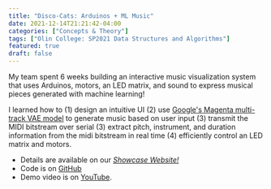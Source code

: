 ```yaml
---
title: "Disco-Cats: Arduinos + ML Music"
date: 2021-12-14T21:21:42-04:00
categories: ["Concepts & Theory"]
tags: ["Olin College: SP2021 Data Structures and Algorithms"]
featured: true
draft: false
---
```


My team spent 6 weeks building an interactive music visualization system that uses Arduinos, motors, an LED matrix, and sound to express musical pieces generated with machine learning!

I learned how to (1) design an intuitive UI (2) use [Google's Magenta multi-track VAE model](https://magenta.tensorflow.org/multitrack) to generate music based on user input (3) transmit the MIDI bitstream over serial (3) extract pitch, instrument, and duration information from the midi bitstream in real time (4) efficiently control an LED matrix and motors.

* Details are available on our [*Showcase Website!*](https://olincollege.github.io/pie-2021-03/Disco-Cats/)
* Code is on [GitHub](https://github.com/GatiAher/disco_cats)
* Demo video is on [YouTube](https://youtu.be/nX_OTCaxyTM).

<!--more-->

